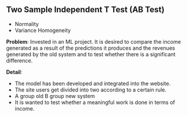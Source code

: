 ## **Two Sample Independent T Test (AB Test)**

- Normality
- Variance Homogeneity

**Problem**: Invested in an ML project. It is desired to compare the income generated as a result of the predictions it produces and the revenues generated by the old system and to test whether there is a significant difference.

**Detail**:
- The model has been developed and integrated into the website.
- The site users get divided into two according to a certain rule.
- A group old B group new system
- It is wanted to test whether a meaningful work is done in terms of income.
